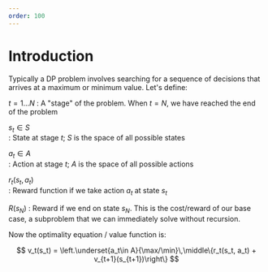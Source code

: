 ```yaml
---
order: 100
---
```


# Introduction

Typically a DP problem involves searching for a sequence of decisions that arrives at a maximum or minimum value. Let's define:

$t = 1...N$
:   A "stage" of the problem. When $t=N$, we have reached the end of the problem

$s_t\in S$  
:   State at stage $t$; $S$ is the space of all possible states

$a_t\in A$  
:   Action at stage $t$; $A$ is the space of all possible actions

$r_t(s_t, a_t)$  
:   Reward function if we take action $a_t$ at state $s_t$

$R(s_N)$
:   Reward if we end on state $s_N$. This is the cost/reward of our base case, a subproblem that we can immediately solve without recursion.

Now the optimality equation / value function is:

$$
v_t(s_t) = \left.\underset{a_t\in A}{\max/\min}\,\middle\{r_t(s_t, a_t) + v_{t+1}(s_{t+1})\right\}
$$
